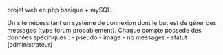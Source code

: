 projet web en php basique + mySQL.

Un site nécessitant un système de connexion dont le but est de gérer des messages (type forum probablement).
Chaque compte possède des données spécifiques : 
    - pseudo
    - image
    - nb messages
    - statut (administrateur)